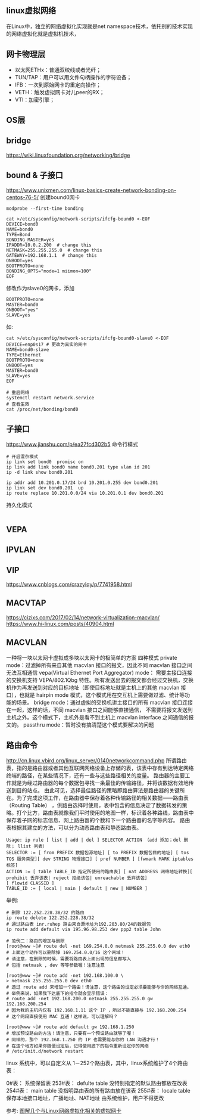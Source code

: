 ## linux虚拟网络
在Linux中，独立的网络虚拟化实现就是net namespace技术，依托别的技术实现的网络虚拟化就是虚拟机技术，



## 网卡物理层
* 以太网ETHx：普通双绞线或者光纤；  
* TUN/TAP：用户可以用文件句柄操作的字符设备；
* IFB：一次到原始网卡的重定向操作；
* VETH：触发虚拟网卡对儿peer的RX；
* VTI：加密引擎；

## OS层


## bridge
https://wiki.linuxfoundation.org/networking/bridge


## bound & 子接口
https://www.unixmen.com/linux-basics-create-network-bonding-on-centos-76-5/
创建bound0网卡

```
modprobe --first-time bonding

cat >/etc/sysconfig/network-scripts/ifcfg-bound0 <-EOF
DEVICE=bond0
NAME=bond0
TYPE=Bond
BONDING_MASTER=yes
IPADDR=10.0.2.200  # change this
NETMASK=255.255.255.0  # change this
GATEWAY=192.168.1.1  # change this
ONBOOT=yes
BOOTPROTO=none
BONDING_OPTS="mode=1 miimon=100" 
EOF
```

修改作为slave0的网卡，添加

```
BOOTPROTO=none
MASTER=bond0
ONBOOT="yes"
SLAVE=yes
```
如: 
```
cat >/etc/sysconfig/network-scripts/ifcfg-bound0-slave0 <-EOF
DEVICE=enp0s17 # 更改为真实的网卡
NAME=bond0-slave
TYPE=Ethernet
BOOTPROTO=none
ONBOOT=yes
MASTER=bond0
SLAVE=yes
EOF
```

```
# 重启网络
systemctl restart network.service
# 查看生效
cat /proc/net/bonding/bond0
```

## 子接口
https://www.jianshu.com/p/ea27fcd302b5
命令行模式

```
# 开启混杂模式
ip link set bond0  promisc on
ip link add link bond0 name bond0.201 type vlan id 201
ip -d link show bond0.201

ip addr add 10.201.0.17/24 brd 10.201.0.255 dev bond0.201 
ip link set dev bond0.201  up
ip route replace 10.201.0.0/24 via 10.201.0.1 dev bond0.201
```

持久化模式
```

```


## VEPA


## IPVLAN


## VIP
https://www.cnblogs.com/crazylqy/p/7741958.html

## MACVTAP
https://cizixs.com/2017/02/14/network-virtualization-macvlan/
https://www.hi-linux.com/posts/40904.html

## MACVLAN
一种将一块以太网卡虚拟成多块以太网卡的极简单的方案
四种模式
private mode：过滤掉所有来自其他 macvlan 接口的报文，因此不同 macvlan 接口之间无法互相通信
vepa(Virtual Ethernet Port Aggregator) mode： 需要主接口连接的交换机支持 VEPA/802.1Qbg 特性。所有发送出去的报文都会经过交换机，交换机作为再发送到对应的目标地址（即使目标地址就是主机上的其他 macvlan 接口），也就是 hairpin mode 模式，这个模式用在交互机上需要做过滤、统计等功能的场景。
bridge mode：通过虚拟的交换机讲主接口的所有 macvlan 接口连接在一起，这样的话，不同 macvlan 接口之间能够直接通信，
  不需要将报文发送到主机之外。这个模式下，主机外是看不到主机上 macvlan interface 之间通信的报文的。
passthru mode：暂时没有搞清楚这个模式要解决的问题



## 路由命令
http://cn.linux.vbird.org/linux_server/0140networkcommand.php
所谓路由表，指的是路由器或者其他互联网网络设备上存储的表，该表中存有到达特定网络终端的路径，在某些情况下，还有一些与这些路径相关的度量。
路由器的主要工作就是为经过路由器的每个数据包寻找一条最佳的传输路径，并将该数据有效地传送到目的站点。
由此可见，选择最佳路径的策略即路由算法是路由器的关键所在。为了完成这项工作，在路由器中保存着各种传输路径的相关数据——路由表（Routing Table）
，供路由选择时使用，表中包含的信息决定了数据转发的策略。打个比方，路由表就像我们平时使用的地图一样，标识着各种路线，路由表中保存着子网的标志信息、网上路由器的个数和下一个路由器的名字等内容。
路由表根据其建立的方法，可以分为动态路由表和静态路由表。

```
Usage: ip rule [ list | add | del ] SELECTOR ACTION （add 添加；del 删除； llist 列表）
SELECTOR := [ from PREFIX 数据包源地址] [ to PREFIX 数据包目的地址] [ tos TOS 服务类型][ dev STRING 物理接口] [ pref NUMBER ] [fwmark MARK iptables 标签]
ACTION := [ table TABLE_ID 指定所使用的路由表] [ nat ADDRESS 网络地址转换][ prohibit 丢弃该表| reject 拒绝该包| unreachable 丢弃该包]
[ flowid CLASSID ]
TABLE_ID := [ local | main | default | new | NUMBER ]
```

举例:
```
# 删除 122.252.228.38/32 的路由
ip route delete 122.252.228.38/32
# 通过路由表 inr.ruhep 路由来自源地址为192.203.80/24的数据包 
ip route add default via 195.96.98.253 dev ppp2 table John

# 范例二：路由的增加与删除
[root@www ~]# route del -net 169.254.0.0 netmask 255.255.0.0 dev eth0
# 上面这个动作可以删除掉 169.254.0.0/16 这个网域！
# 请注意，在删除的时候，需要将路由表上面出现的信息都写入
# 包括 netmask , dev 等等参数喔！注意注意

[root@www ~]# route add -net 192.168.100.0 \
> netmask 255.255.255.0 dev eth0
# 透过 route add 来增加一个路由！请注意，这个路由的设定必须要能够与你的网络互通。
# 举例来说，如果我下达底下的指令就会显示错误：
# route add -net 192.168.200.0 netmask 255.255.255.0 gw 192.168.200.254
# 因为我的主机内仅有 192.168.1.11 这个 IP ，所以不能直接与 192.168.200.254
# 这个网段直接使用 MAC 互通！这样说，可以理解吗？

[root@www ~]# route add default gw 192.168.1.250
# 增加预设路由的方法！请注意，只要有一个预设路由就够了喔！
# 同样的，那个 192.168.1.250 的 IP 也需要能与你的 LAN 沟通才行！
# 在这个地方如果你随便设定后，记得使用底下的指令重新设定你的网络
# /etc/init.d/network restart
```

linux 系统中，可以自定义从 1－252个路由表，其中，linux系统维护了4个路由表：

0#表： 系统保留表
253#表： defulte table 没特别指定的默认路由都放在改表
254#表： main table 没指明路由表的所有路由放在该表
255#表： locale table 保存本地接口地址，广播地址、NAT地址 由系统维护，用户不得更改




参考:
[图解几个与Linux网络虚拟化相关的虚拟网卡](https://blog.csdn.net/dog250/article/details/45788279)
